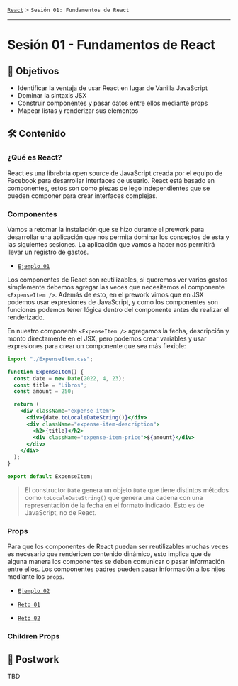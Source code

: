 [`React`](../README.md) > `Sesión 01: Fundamentos de React`

---

# Sesión 01 - Fundamentos de React

## 🎯 Objetivos

- Identificar la ventaja de usar React en lugar de Vanilla JavaScript
- Dominar la sintaxis JSX
- Construir componentes y pasar datos entre ellos mediante props
- Mapear listas y renderizar sus elementos

## 🛠 Contenido

### ¿Qué es React?

React es una librebría open source de JavaScript creada por el equipo de Facebook para desarrollar interfaces de usuario. React está basado en componentes, estos son como piezas de lego independientes que se pueden componer para crear interfaces complejas.

### Componentes

Vamos a retomar la instalación que se hizo durante el prework para desarrollar una aplicación que nos permita dominar los conceptos de esta y las siguientes sesiones. La aplicación que vamos a hacer nos permitirá llevar un registro de gastos.

- [`Ejemplo 01`](Ejemplo-01/Readme.md)

Los componentes de React son reutilizables, si queremos ver varios gastos simplemente debemos agregar las veces que necesitemos el componente `<ExpenseItem />`. Además de esto, en el prework vimos que en JSX podemos usar expresiones de JavaScript, y como los componentes son funciones podemos tener lógica dentro del componente antes de realizar el renderizado.

En nuestro componente `<ExpenseItem />` agregamos la fecha, descripción y monto directamente en el JSX, pero podemos crear variables y usar expresiones para crear un componente que sea más flexible:

```jsx
import "./ExpenseItem.css";

function ExpenseItem() {
  const date = new Date(2022, 4, 23);
  const title = "Libros";
  const amount = 250;

  return (
    <div className="expense-item">
      <div>{date.toLocaleDateString()}</div>
      <div className="expense-item-description">
        <h2>{title}</h2>
        <div className="expense-item-price">${amount}</div>
      </div>
    </div>
  );
}

export default ExpenseItem;
```

> El constructor `Date` genera un objeto `Date` que tiene distintos métodos como `toLocaleDateString()` que genera una cadena con una representación de la fecha en el formato indicado. Esto es de JavaScript, no de React.

### Props

Para que los componentes de React puedan ser reutilizables muchas veces es necesario que rendericen contenido dinámico, esto implica que de alguna manera los componentes se deben comunicar o pasar información entre ellos. Los componentes padres pueden pasar información a los hijos mediante los `props`.

- [`Ejemplo 02`](Ejemplo-02/Readme.md)

- [`Reto 01`](Reto-01/Readme.md)

- [`Reto 02`](Reto-02/Readme.md)

### Children Props

## 📝 Postwork

TBD
